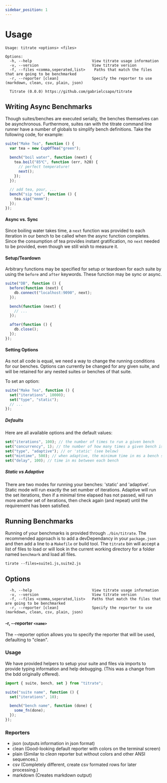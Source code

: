 ```yaml
---
sidebar_position: 1
---
```


# Usage

```shell
Usage: titrate <options> <files>

Options:
  -h, --help                           View titrate usage information
  -v, --version                        View titrate version
  -f, --files <comma,seperated,list>    Paths that match the files that are going to be benchmarked
  -r, --reporter [clean]               Specify the reporter to use (markdown, clean, csv, plain, json)

  Titrate (0.0.0) https://github.com/gabrielcsapo/titrate
```

## Writing Async Benchmarks

Though suites/benches are executed serially, the benches themselves can be asynchronous. Furthermore, suites ran with the titrate command line runner have a number of globals to simplify bench definitions. Take the following code, for example:

```js
suite("Make Tea", function () {
  var tea = new CupOfTea("green");

  bench("boil water", function (next) {
    tea.boil("85℃", function (err, h20) {
      // perfect temperature!
      next();
    });
  });

  // add tea, pour, ...
  bench("sip tea", function () {
    tea.sip("mmmm");
  });
});
```

#### Async vs. Sync

Since boiling water takes time, a `next` function was provided to each iteration in our bench to be called when the async function completes. Since the consumption of tea provides instant gratification, no `next` needed to be provided, even though we still wish to measure it.

#### Setup/Teardown

Arbitrary functions may be specified for setup or teardown for each suite by using the `before` and `after` keywords. These function may be sync or async.

```js
suite("DB", function () {
  before(function (next) {
    db.connect("localhost:9090", next);
  });

  bench(function (next) {
    // ...
  });

  after(function () {
    db.close();
  });
});
```

#### Setting Options

As not all code is equal, we need a way to change the running conditions for our benches. Options can currently be changed for
any given suite, and will be retained for any nested suites or benches of that suite.

To set an option:

```js
suite("Make Tea", function () {
  set("iterations", 10000);
  set("type", "static");
  // ...
});
```

##### Defaults

Here are all available options and the default values:

```js
set("iterations", 100); // the number of times to run a given bench
set("concurrency", 1); // the number of how many times a given bench is run concurrently
set("type", "adaptive"); // or 'static' (see below)
set("mintime", 500); // when adaptive, the minimum time in ms a bench should run
set("delay", 100); // time in ms between each bench
```

##### Static vs Adaptive

There are two modes for running your benches: 'static' and 'adaptive'. Static mode will run exactly the set number of iterations.
Adaptive will run the set iterations, then if a minimal time elapsed has not passed, will run more another set of iterations, then
check again (and repeat) until the requirement has been satisfied.

## Running Benchmarks

Running of your benchmarks is provided through `./bin/titrate`. The recommended approach is to add a devDependancy in your `package.json` and then add a line to a `Makefile` or build tool. The `titrate` bin will accept a list of files to load or will look in the current working directory for a folder named `benchmark` and load all files.

```shell
tirate --files=suite1.js,suite2.js
```

## Options

```shell
  -h, --help                           View titrate usage information
  -v, --version                        View titrate version
  -f, --files <comma,seperated,list>   Paths that match the files that are going to be benchmarked
  -r, --reporter [clean]               Specify the reporter to use (markdown, clean, csv, plain, json)
```

#### -r, --reporter `<name>`

The --reporter option allows you to specify the reporter that will be used, defaulting to "clean".

### Usage

We have provided helpers to setup your suite and files via imports to provide typing information and help debugging. (This was a change from the bdd originally offered).

```js
import { suite, bench, set } from "titrate";

suite("suite name", function () {
  set("iterations", 10);

  bench("bench name", function (done) {
    some_fn(done);
  });
});
```

### Reporters

- json (outputs information in json format)
- clean (Good-looking default reporter with colors on the terminal screen)
- plain (Similar to _clean_ reporter but without colors and other ANSI sequences.)
- csv (Completely different, create csv formated rows for later processing.)
- markdown (Creates markdown output)
